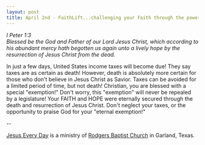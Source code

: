 ```yaml
---
layout: post
title: April 2nd - FaithLift...challenging your Faith through the power of
---
```


_I Peter 1:3  
Blessed be the God and Father of our Lord Jesus Christ, which
according to his abundant mercy hath begotten us again unto a lively
hope by the resurrection of Jesus Christ from the dead._

In just a few days, United States income taxes will become due!
They say taxes are as certain as death! However, death is absolutely
more certain for those who don't believe in Jesus Christ as Savior.
Taxes can be avoided for a limited period of time, but not death!
Christian, you are blessed with a special "exemption!" Don't worry,
this "exemption" will never be repealed by a legislature! Your FAITH
and HOPE were eternally secured through the death and resurrection of
Jesus Christ. Don't neglect your taxes, or the opportunity to praise
God for your "eternal exemption!"

 --

<a href=http://jesuseveryday.net>Jesus Every Day</a> is a ministry of <a href=http://rodgersbaptist.net>Rodgers Baptist Church</a> in Garland, Texas.
